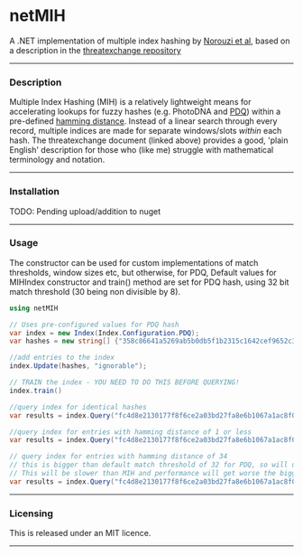 # netMIH
A .NET implementation of multiple index hashing by [Norouzi et al](https://www.cs.toronto.edu/~norouzi/research/papers/multi_index_hashing.pdf), based on a description in the [threatexchange repository](https://github.com/facebook/ThreatExchange/blob/master/hashing/hashing.pdf)

***

### Description
Multiple Index Hashing (MIH) is a relatively lightweight means for accelerating lookups for fuzzy hashes (e.g. PhotoDNA and [PDQ](https://github.com/facebook/ThreatExchange/tree/master/hashing/pdq)) within a pre-defined [hamming distance](https://math.ryerson.ca/~danziger/professor/MTH108/Handouts/codes.pdf).
Instead of a linear search through every record, multiple indices are made for separate windows/slots *within* each hash.
The threatexchange document (linked above) provides a good, 'plain English' description for those who (like me) struggle with mathematical terminology and notation.

***
### Installation
TODO: Pending upload/addition to nuget

***
### Usage
The constructor can be used for custom implementations of match thresholds, window sizes etc, but otherwise, for PDQ, 
Default values for MIHIndex constructor and train() method are set for PDQ hash, using 32 bit match threshold (30 being non divisible by 8).

```c#
using netMIH

// Uses pre-configured values for PDQ hash
var index = new Index(Index.Configuration.PDQ);
var hashes = new string[] {"358c86641a5269ab5b0db5f1b2315c1642cef9652c39b6ced9f646d91f071927"};

//add entries to the index
index.Update(hashes, "ignorable");

// TRAIN the index - YOU NEED TO DO THIS BEFORE QUERYING!
index.train()

//query index for identical hashes
var results = index.Query("fc4d8e2130177f8f6ce2a03bd27fa8e6b1067a1ac8f0068037215df6491eee1f", 0);

//query index for entries with hamming distance of 1 or less
var results = index.Query("fc4d8e2130177f8f6ce2a03bd27fa8e6b1067a1ac8f0068037215df6491eee1f", 1);

// query index for entries with hamming distance of 34
// this is bigger than default match threshold of 32 for PDQ, so will utilise linear lookup. 
// This will be slower than MIH and performance will get worse the bigger the dataset gets 
var results = index.Query("fc4d8e2130177f8f6ce2a03bd27fa8e6b1067a1ac8f0068037215df6491eee1f", 34);
```

***
 ### Licensing
This is released under an MIT licence.  
***
